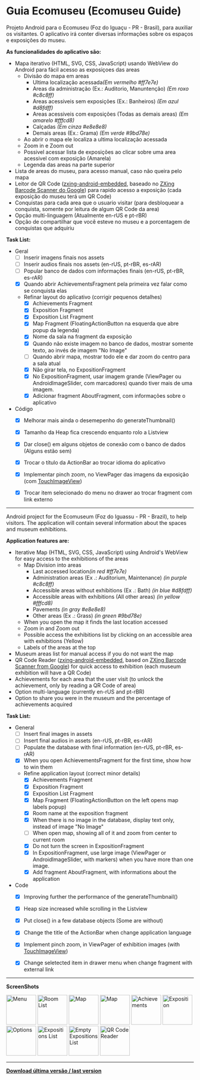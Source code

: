 # Guia Ecomuseu (Ecomuseu Guide)

Projeto Android para o Ecomuseu (Foz do Iguaçu - PR - Brasil), para auxiliar os visitantes. O aplicativo irá conter diversas informações sobre os espaços e exposições do museu.

<b>As funcionalidades do aplicativo são:</b>
- Mapa iterativo (HTML, SVG, CSS, JavaScript) usando WebView do Android para fácil acesso as exposiçoes das areas
	- Divisão do mapa em areas
		- Ultima localização acessada<i>(Em vermelho #ff7e7e)</i>
		- Areas da administração (Ex.: Auditorio, Manuntenção) <i>(Em roxo #c8c8ff)</i>
		- Areas acessiveis sem exposições (Ex.: Banheiros) <i>(Em azul #d8fdff)</i>
		- Areas acessiveis com exposições (Todas as demais areas) <i>(Em amarelo #fffcd8)</i>
		- Calçadas <i>(Em cinza #e8e8e8)</i>
		- Demais areas (Ex.: Grama) <i>(Em verde #9bd78e)</i>
	- Ao abrir o mapa ele localiza a ultima localização acessada
	- Zoom in e Zoom out
	- Possivel acessar lista de exposições ao clicar sobre uma area acessivel com exposição (Amarela)
	- Legenda das areas na parte superior
- Lista de areas do museu, para acesso manual, caso não queira pelo mapa
- Leitor de QR Code ([zxing-android-embedded](https://github.com/journeyapps/zxing-android-embedded), baseado no [ZXing Barcode Scanner do Google](https://github.com/zxing/zxing)) para rapido acesso a exposição (cada exposição do museu terá um QR Code)
- Conquistas para cada area que o usuario visitar (para desbloquear a conquista, somente por leitura de algum QR Code da area)
- Opção multi-linguagem (Atualmente en-rUS e pt-rBR)
- Opção de compartilhar que você esteve no museu e a porcentagem de conquistas que adquiriu

<b>Task List:</b>
- Geral
    - [ ] Inserir imagens finais nos assets
    - [ ] Inserir audios finais nos assets (en-rUS, pt-rBR, es-rAR)
    - [ ] Popular banco de dados com informações finais (en-rUS, pt-rBR, es-rAR)
    - [x] Quando abrir AchievementsFragment pela primeira vez falar como se conquista elas
    - Refinar layout do aplicativo (corrigir pequenos detalhes)
    	- [x] Achievements Fragment
		- [x] Exposition Fragment
		- [x] Exposition List Fragment
		- [x] Map Fragment (FloatingActionButton na esquerda que abre popup da legenda)
		- [x] Nome da sala na fragment da exposição
		- [x] Quando não existe imagem no banco de dados, mostrar somente texto, ao invés de imagem "No Image"
		- [ ] Quando abrir mapa, mostrar todo ele e dar zoom do centro para a sala atual
		- [x] Não girar tela, no ExpositionFragment
		- [x] No ExpositionFragment, usar imagem grande (ViewPager ou AndroidImageSlider, com marcadores) quando tiver mais de uma imagem.
		- [x] Adicionar fragment AboutFragment, com informações sobre o aplicativo
- Código
    - [x] Melhorar mais ainda o desemepenho do generateThumbnail()
    - [x] Tamanho da Heap fica crescendo enquanto rolo a Listview
    - [x] Dar close() em alguns objetos de conexão com o banco de dados (Alguns estão sem)
    - [x] Trocar o título da ActionBar ao trocar idioma do aplicativo
    - [x] Implementar pinch zoom, no ViewPager das imagens da exposição (com [TouchImageView](https://github.com/MikeOrtiz/TouchImageView))
    - [x] Trocar item selecionado do menu no drawer ao trocar fragment com link externo

	
-----------------------------


Android project for the Ecomuseum (Foz do Iguassu - PR - Brazil), to help visitors. The application will contain several information about the spaces and museum exhibitions.

<b>Application features are:</b>
- Iterative Map (HTML, SVG, CSS, JavaScript) using Android's WebView for easy access to the exhibitions of the areas
	- Map Division into areas
		- Last accessed location<i>(in red #ff7e7e)</i>
		- Administration areas (Ex .: Auditorium, Maintenance) <i>(in purple #c8c8ff)</i>
		- Accessible areas without exhibitions (Ex .: Bath) <i>(in blue #d8fdff)</i>
		- Accessible areas with exhibitions (All other areas) <i>(in yellow #fffcd8)</i>
		- Pavements <i>(in gray #e8e8e8)</i>
		- Other areas (Ex .: Grass) <i>(in green #9bd78e)</i>
	- When you open the map it finds the last location accessed
	- Zoom in and Zoom out
	- Possible access the exhibitions list by clicking on an accessible area with exhibitions (Yellow)
	- Labels of the areas at the top
- Museum areas list for manual access if you do not want the map
- QR Code Reader ([zxing-android-embedded](https://github.com/journeyapps/zxing-android-embedded), based on [ZXing Barcode Scanner from Google](https://github.com/zxing/zxing)) for quick access to exhibition (each museum exhibition will have a QR Code)
- Achievements for each area that the user visit (to unlock the achievement, only by reading a QR Code of area)
- Option multi-language (currently en-rUS and pt-rBR)
- Option to share you were in the museum and the percentage of achievements acquired

<b>Task List: </b>
- General
	- [ ] Insert final images in assets
	- [ ] Insert final audios in assets (en-rUS, pt-rBR, es-rAR)
	- [ ] Populate the database with final information (en-rUS, pt-rBR, es-rAR)
	- [x] When you open AchievementsFragment for the first time, show how to win them
	- Refine application layout (correct minor details)
		- [x] Achievements Fragment
		- [x] Exposition Fragment
		- [x] Exposition List Fragment
		- [x] Map Fragment (FloatingActionButton on the left opens map labels popup)
		- [x] Room name at the exposition fragment
		- [x] When there is no image in the database, display text only, instead of image "No Image"
		- [ ] When open map, showing all of it and zoom from center to current room
		- [x] Do not turn the screen in ExpositionFragment
		- [x] In ExpositionFragment, use large image (ViewPager or AndroidImageSlider, with markers) when you have more than one image.
		- [x] Add fragment AboutFragment, with informations about the application
- Code
	- [x] Improving further the performance of the generateThumbnail()
	- [x] Heap size increased while scrolling in the Listview
	- [x] Put close() in a few database objects (Some are without)
	- [x] Change the title of the ActionBar when change application language
	- [x] Implement pinch zoom, in ViewPager of exhibition images (with [TouchImageView](https://github.com/MikeOrtiz/TouchImageView))
	- [x] Change seletected item in drawer menu when change fragment with external link


-----------------------------


<b>ScreenShots</b>

<img width="80" src="http://i.imgur.com/7XWV7sG.jpg" alt="Menu" title="Menu">
<img width="80" src="http://i.imgur.com/OTK06ai.jpg" alt="Room List" title="Room List">
<img width="80" src="http://i.imgur.com/1m5K1HW.jpg" alt="Map" title="Map - Labels closed">
<img width="80" src="http://i.imgur.com/Gfx4jqy.jpg" alt="Map" title="Map - Labels opened">
<img width="80" src="http://i.imgur.com/Tkc6hHN.jpg" alt="Achievements" title="Achievements">
<img width="80" src="http://i.imgur.com/0aTfM5l.jpg" alt="Exposition" title="Exposition">
<img width="80" src="http://i.imgur.com/Ecc8w4n.jpg" alt="Options" title="Options">
<img width="80" src="http://i.imgur.com/q0L01zL.jpg" alt="Expositions List" title="Exposition List">
<img width="80" src="http://i.imgur.com/3mdk3GH.jpg" alt="Empty Expositions List" title="Empty Exposition List">
<img width="80" src="http://i.imgur.com/WkFFAHi.jpg" alt="QR Code Reader" title="QR Code Reader">


-----------------------------

<a href="https://drive.google.com/file/d/0B2IuetJD-2RwZkhmVXdLd1ByM0E/view?usp=sharing"><b>Download última versão / last version</b></a>

